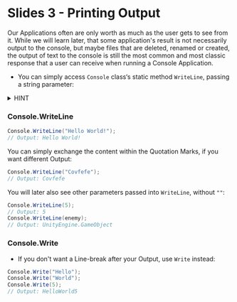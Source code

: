 # Slides 3 - Printing Output

Our Applications often are only worth as much as the user gets to see from it. While we will learn later, that some application's result is not necessarily output to the console, but maybe files that are deleted, renamed or created, the output of text to the console is still the most common and most classic response that a user can receive when running a Console Application.

- You can simply access `Console` class‘s static method `WriteLine`, passing a string parameter:

<details>
  <summary>HINT</summary>
  
You don't know what a `class`, `static`, a `method` or a `string` is, yet. We will ge tto that later.
 
</details>

### Console.WriteLine
```cs
Console.WriteLine("Hello World!");
// Output: Hello World!
```

You can simply exchange the content within the Quotation Marks, if you want different Output:

```cs
Console.WriteLine("Covfefe");
// Output: Covfefe
```

You will later also see other parameters passed into `WriteLine`, without `""`:

```cs
Console.WriteLine(5);
// Output: 5
Console.WriteLine(enemy);
// Output: UnityEngine.GameObject
``` 

### Console.Write
- If you don't want a Line-break after your Output, use `Write` instead:
```cs
Console.Write("Hello");
Console.Write("World");
Console.Write(5);
// Output: HelloWorld5
```